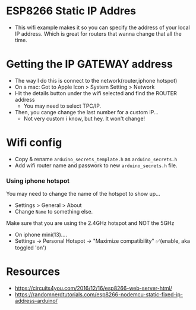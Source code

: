 # ESP8266 Static IP Addres
- This wifi example makes it so you can specify the address of your local IP address. Which is great for routers that wanna change that all the time.

# Getting the IP GATEWAY address
- The way I do this is connect to the network(router,iphone hotspot)
- On a mac: Got to Apple Icon > System Setting > Network
- Hit the details button under the wifi selected and find the ROUTER address
  - You may need to select TPC/IP.
- Then, you cange change the last number for a custom IP... 
  - Not very custom i know, but hey. It won't change!

# Wifi config
- Copy & rename `arduino_secrets_template.h` as `arduino_secrets.h`
- Add wifi router name and passwork to new `arduino_secrets.h` file. 

### Using iphone hotspot
You may need to change the name of the hotspot to show up...
- Settings > General > About
- Change `Name` to something else. 

Make sure that you are using the 2.4GHz hotspot and NOT the 5GHz
- On iphone mini(13)....
- Settings -> Personal Hotspot -> "Maximize compatibility" ✅(enable, aka toggled 'on')

# Resources
- https://circuits4you.com/2016/12/16/esp8266-web-server-html/
- https://randomnerdtutorials.com/esp8266-nodemcu-static-fixed-ip-address-arduino/
